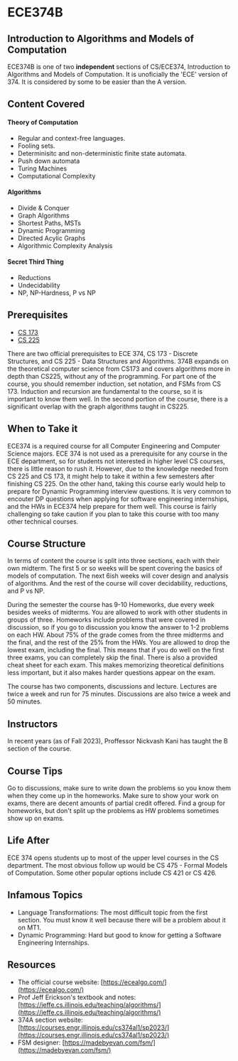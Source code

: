 # ECE374B
## Introduction to Algorithms and Models of Computation

ECE374B is one of two **independent** sections of CS/ECE374, Introduction to Algorithms and Models of Computation. It is unoficially the 'ECE' version of 374. It is considered by some to be easier than the A version.

## Content Covered

#### Theory of Computation 
- Regular and context-free languages.
- Fooling sets.
- Determinisitc and non-deterministic finite state automata.
- Push down automata
- Turing Machines
- Computational Complexity
#### Algorithms
- Divide & Conquer
- Graph Algorithms
- Shortest Paths, MSTs
- Dynamic Programming
- Directed Acylic Graphs
- Algorithmic Complexity Analysis
#### Secret Third Thing
- Reductions
- Undecidability
- NP, NP-Hardness, P vs NP


## Prerequisites
- [CS 173](../CS%20Course%20Offerings/CS173.md)
- [CS 225](../CS%20Course%20Offerings/CS225.md)

There are two official prerequisites to ECE 374, CS 173 - Discrete Structures, and CS 225 - Data Structures and Algorithms. 374B expands on the theoretical computer science from CS173 and covers algorithms more in depth than CS225, without any of the programming. For part one of the course, you should remember induction, set notation, and FSMs from CS 173. Induction and recursion are fundamental to the course, so it is important to know them well. In the second portion of the course, there is a significant overlap with the graph algorithms taught in CS225.

## When to Take it
ECE374 is a required course for all Computer Engineering and Computer Science majors. ECE 374 is not used as a prerequisite for any course in the ECE department, so for students not interested in higher level CS courses, there is little reason to rush it. However, due to the knowledge needed from CS 225 and CS 173, it might help to take it within a few semesters after finishing CS 225. On the other hand, taking this course early would help to prepare for Dynamic Programming interview questions. It is very common to encouter DP questions when applying for software engineering internships, and the HWs in ECE374 help prepare for them well. This course is fairly challenging so take caution if you plan to take this course with too many other technical courses.

## Course Structure
In terms of content the course is split into three sections, each with their own midterm. The first 5 or so weeks will be spent covering the basics of models of computation. The next 6ish weeks will cover design and analysis of algorithms. And the rest of the course will cover decidability, reductions, and P vs NP.

During the semester the course has 9-10 Homeworks, due every week besides weeks of midterms. You are allowed to work with other students in groups of three. Homeworks include problems that were covered in discussion, so if you go to discussion you know the answer to 1-2 problems on each HW. About 75% of the grade comes from the three midterms and the final, and the rest of the 25% from the HWs. You are allowed to drop the lowest exam, including the final. This means that if you do well on the first three exams, you can completely skip the final. There is also a provided cheat sheet for each exam. This makes memorizing theoretical definitions less important, but it also makes harder questions appear on the exam.

The course has two components, discussions and lecture. Lectures are twice a week and run for 75 minutes. Discussions are also twice a week and 50 minutes.

## Instructors
In recent years (as of Fall 2023), Proffessor Nickvash Kani has taught the B section of the course. 

## Course Tips
Go to discussions, make sure to write down the problems so you know them when they come up in the homeworks.
Make sure to show your work on exams, there are decent amounts of partial credit offered.
Find a group for homeworks, but don't split up the problems as HW problems sometimes show up on exams.

## Life After
ECE 374 opens students up to most of the upper level courses in the CS department. The most obvious follow up would be CS 475 - Formal Models of Computation. Some other popular options include CS 421 or CS 426.

## Infamous Topics
- Language Transformations: The most difficult topic from the first section. You must know it well because there will be a problem about it on MT1.
- Dynamic Programming: Hard but good to know for getting a Software Engineering Internships.

## Resources
+ The official course website: [https://ecealgo.com/](https://ecealgo.com/)
+ Prof Jeff Erickson's textbook and notes: [https://jeffe.cs.illinois.edu/teaching/algorithms/](https://jeffe.cs.illinois.edu/teaching/algorithms/)
+ 374A section website: [https://courses.engr.illinois.edu/cs374al1/sp2023/](https://courses.engr.illinois.edu/cs374al1/sp2023/)
+ FSM designer: [https://madebyevan.com/fsm/](https://madebyevan.com/fsm/)
